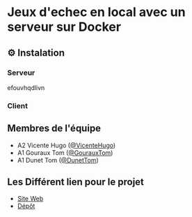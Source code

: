 # Jeux d'echec en local avec un serveur sur Docker



## ⚙️ Instalation
### Serveur
efouvhqdlivn
### Client


## Membres de l'équipe
* A2 Vicente Hugo ([@VicenteHugo](https://github.com/VicenteHugo))
* A1 Gouraux Tom ([@GourauxTom](https://github.com/TomGoureau))
* A1 Dunet Tom ([@DunetTom](https://github.com/Oridoshi))

## Les Différent lien pour le projet
* [Site Web](https://www.youtube.com/watch?v=sU27pkw21nk&list=PLWmL9Ldoef0sjXKXSgcsx0WA1uhbqlGip&index=2)
* [Dépôt](https://github.com/VicenteHugo/echec)